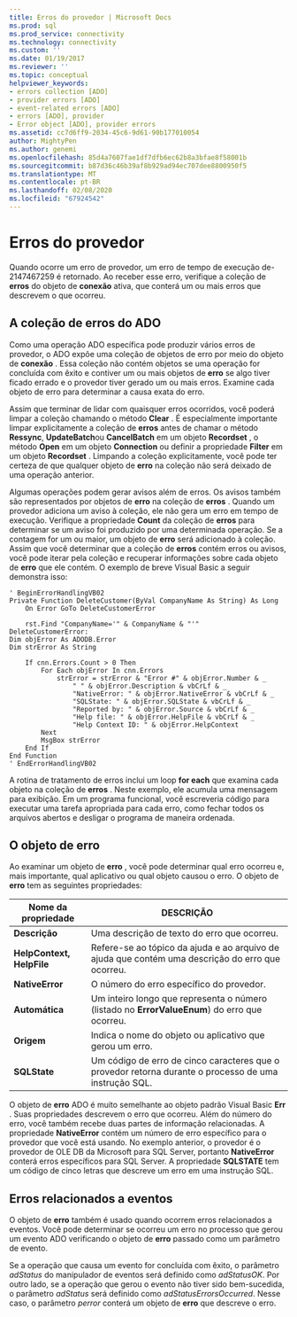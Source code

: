 ```yaml
---
title: Erros do provedor | Microsoft Docs
ms.prod: sql
ms.prod_service: connectivity
ms.technology: connectivity
ms.custom: ''
ms.date: 01/19/2017
ms.reviewer: ''
ms.topic: conceptual
helpviewer_keywords:
- errors collection [ADO]
- provider errors [ADO]
- event-related errors [ADO]
- errors [ADO], provider
- Error object [ADO], provider errors
ms.assetid: cc7d6ff9-2034-45c6-9d61-90b177010054
author: MightyPen
ms.author: genemi
ms.openlocfilehash: 85d4a7607fae1df7dfb6ec62b8a3bfae8f58001b
ms.sourcegitcommit: b87d36c46b39af8b929ad94ec707dee8800950f5
ms.translationtype: MT
ms.contentlocale: pt-BR
ms.lasthandoff: 02/08/2020
ms.locfileid: "67924542"
---
```

# <a name="provider-errors"></a>Erros do provedor
Quando ocorre um erro de provedor, um erro de tempo de execução de-2147467259 é retornado. Ao receber esse erro, verifique a coleção de **erros** do objeto de **conexão** ativa, que conterá um ou mais erros que descrevem o que ocorreu.  
  
## <a name="the-ado-errors-collection"></a>A coleção de erros do ADO  
 Como uma operação ADO específica pode produzir vários erros de provedor, o ADO expõe uma coleção de objetos de erro por meio do objeto de **conexão** . Essa coleção não contém objetos se uma operação for concluída com êxito e contiver um ou mais objetos de **erro** se algo tiver ficado errado e o provedor tiver gerado um ou mais erros. Examine cada objeto de erro para determinar a causa exata do erro.  
  
 Assim que terminar de lidar com quaisquer erros ocorridos, você poderá limpar a coleção chamando o método **Clear** . É especialmente importante limpar explicitamente a coleção de **erros** antes de chamar o método **Ressync**, **UpdateBatch**ou **CancelBatch** em um objeto **Recordset** , o método **Open** em um objeto **Connection** ou definir a propriedade **Filter** em um objeto **Recordset** . Limpando a coleção explicitamente, você pode ter certeza de que qualquer objeto de **erro** na coleção não será deixado de uma operação anterior.  
  
 Algumas operações podem gerar avisos além de erros. Os avisos também são representados por objetos de **erro** na coleção de **erros** . Quando um provedor adiciona um aviso à coleção, ele não gera um erro em tempo de execução. Verifique a propriedade **Count** da coleção de **erros** para determinar se um aviso foi produzido por uma determinada operação. Se a contagem for um ou maior, um objeto de **erro** será adicionado à coleção. Assim que você determinar que a coleção de **erros** contém erros ou avisos, você pode iterar pela coleção e recuperar informações sobre cada objeto de **erro** que ele contém. O exemplo de breve Visual Basic a seguir demonstra isso:  
  
```  
' BeginErrorHandlingVB02  
Private Function DeleteCustomer(ByVal CompanyName As String) As Long  
    On Error GoTo DeleteCustomerError  
  
    rst.Find "CompanyName='" & CompanyName & "'"  
DeleteCustomerError:  
Dim objError As ADODB.Error  
Dim strError As String  
  
    If cnn.Errors.Count > 0 Then  
        For Each objError In cnn.Errors  
            strError = strError & "Error #" & objError.Number & _  
                " " & objError.Description & vbCrLf & _  
                "NativeError: " & objError.NativeError & vbCrLf & _  
                "SQLState: " & objError.SQLState & vbCrLf & _  
                "Reported by: " & objError.Source & vbCrLf & _  
                "Help file: " & objError.HelpFile & vbCrLf & _  
                "Help Context ID: " & objError.HelpContext  
        Next  
        MsgBox strError  
    End If  
End Function  
' EndErrorHandlingVB02  
```  
  
 A rotina de tratamento de erros inclui um loop **for each** que examina cada objeto na coleção de **erros** . Neste exemplo, ele acumula uma mensagem para exibição. Em um programa funcional, você escreveria código para executar uma tarefa apropriada para cada erro, como fechar todos os arquivos abertos e desligar o programa de maneira ordenada.  
  
## <a name="the-error-object"></a>O objeto de erro  
 Ao examinar um objeto de **erro** , você pode determinar qual erro ocorreu e, mais importante, qual aplicativo ou qual objeto causou o erro. O objeto de **erro** tem as seguintes propriedades:  
  
|Nome da propriedade|DESCRIÇÃO|  
|-------------------|-----------------|  
|**Descrição**|Uma descrição de texto do erro que ocorreu.|  
|**HelpContext, HelpFile**|Refere-se ao tópico da ajuda e ao arquivo de ajuda que contém uma descrição do erro que ocorreu.|  
|**NativeError**|O número do erro específico do provedor.|  
|**Automática**|Um inteiro longo que representa o número (listado no **ErrorValueEnum**) do erro que ocorreu.|  
|**Origem**|Indica o nome do objeto ou aplicativo que gerou um erro.|  
|**SQLState**|Um código de erro de cinco caracteres que o provedor retorna durante o processo de uma instrução SQL.|  
  
 O objeto de **erro** ADO é muito semelhante ao objeto padrão Visual Basic **Err** . Suas propriedades descrevem o erro que ocorreu. Além do número do erro, você também recebe duas partes de informação relacionadas. A propriedade **NativeError** contém um número de erro específico para o provedor que você está usando. No exemplo anterior, o provedor é o provedor de OLE DB da Microsoft para SQL Server, portanto **NativeError** conterá erros específicos para SQL Server. A propriedade **SQLSTATE** tem um código de cinco letras que descreve um erro em uma instrução SQL.  
  
## <a name="event-related-errors"></a>Erros relacionados a eventos  
 O objeto de **erro** também é usado quando ocorrem erros relacionados a eventos. Você pode determinar se ocorreu um erro no processo que gerou um evento ADO verificando o objeto de **erro** passado como um parâmetro de evento.  
  
 Se a operação que causa um evento for concluída com êxito, o parâmetro *adStatus* do manipulador de eventos será definido como *adStatusOK*. Por outro lado, se a operação que gerou o evento não tiver sido bem-sucedida, o parâmetro *adStatus* será definido como *adStatusErrorsOccurred*. Nesse caso, o parâmetro *perror* conterá um objeto de **erro** que descreve o erro.
